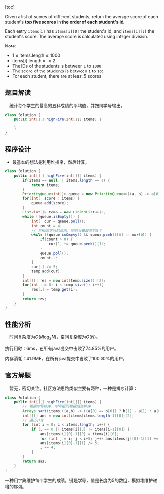 [toc]

Given a list of scores of different students, return the average score of each student's **top five scores** in **the order of each student's id**.

Each entry `items[i]` has `items[i][0]` the student's id, and `items[i][1]` the student's score.  The average score is calculated using integer division.



Note:

* $1 \le \text{items.length} \le 1000$
* $\text{items[i].length} == 2$
* The IDs of the students is between `1` to `1000`
* The score of the students is between `1` to `100`
* For each student, there are at least 5 scores



## 题目解读

&emsp;统计每个学生的最高的五科成绩的平均值，并按照学号输出。

```java
class Solution {
    public int[][] highFive(int[][] items) {

    }
}
```

## 程序设计

* 最基本的想法是利用堆排序，然后计算。

```java
class Solution {
    public int[][] highFive(int[][] items) {
        if(items == null || items.length == 0) {
            return items;
        }
        PriorityQueue<int[]> queue = new PriorityQueue<>((a, b) -> a[0] == b[0] ? b[1] - a[1] : a[0] - b[0]);
        for(int[] score : items) {
            queue.add(score);
        }
        List<int[]> temp = new LinkedList<>();
        while (!queue.isEmpty()) {
            int[] cur = queue.poll();
            int count = 4;
            // 将相同学号的输出，同时计算最高的5个
            while (!queue.isEmpty() && queue.peek()[0] == cur[0]) {
                if(count > 0) {
                    cur[1] += queue.peek()[1];
                }
                queue.poll();
                count--;
            }
            cur[1] /= 5;
            temp.add(cur);
        }
        int[][] res = new int[temp.size()][2];
        for(int i = 0; i < temp.size(); i++){
            res[i] = temp.get(i);
        }
        return res;
    }
}
```

## 性能分析

&emsp;时间复杂度为$O(N\log_2N)$，空间复杂度为$O(N)$。

执行用时：6ms，在所有java提交中击败了74.85%的用户。

内存消耗：41.9MB，在所有java提交中击败了100.00%的用户。

## 官方解题

&emsp;暂无，密切关注。社区方法思路类似主要有两种，一种是排序计算：

```java
class Solution {
    public int[][] highFive(int[][] items) {
        // 根据学号排序，学号相同根据成绩排序
        Arrays.sort(items,((a,b) -> ((a[0] == b[0]) ? b[1] - a[1] : a[0] - b[0])));
        int[][] ans = new int[items[items.length-1][0]][2];
        // 遍历计算
        for (int i = 0; i < items.length; i++) {
            if (i == 0 || items[i][0] != items[i-1][0]) {
                ans[items[i][0]-1][0] = items[i][0];
                for (int j = i; j < i+5; j++) ans[items[j][0]-1][1] += items[j][1];
                ans[items[i][0]-1][1] /= 5;          
                i += 4;
            } 
        }
        return ans;
    }
}
```

一种用字典维护每个学生的成绩，键是学号，值是长度为5的数组，模拟堆维护递增的序列。